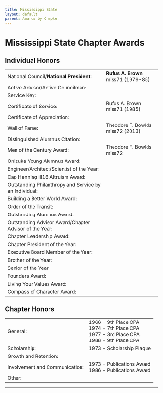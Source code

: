 ```yaml
---
title: Mississippi State
layout: default
parent: Awards by Chapter
---
```


<link rel="stylesheet" href="{{ '/assets/css/by_chapter.css' | relative_url }}">

# Mississippi State Chapter Awards

## Individual Honors

<table>
<tbody>

<tr>
<td>National Council/<b>National President</b>:</td>
<td><b>Rufus A. Brown</b> miss71 (1979-85)
</td></tr>

<tr>
<td>Active Advisor/Active Councilman:</td>
<td>
</td></tr>

<tr>
<td>Service Key:</td>
<td>
</td></tr>

<tr>
<td>Certificate of Service:</td>
<td>Rufus A. Brown miss71 (1985)
</td></tr>

<tr>
<td>Certificate of Appreciation:</td>
<td>
</td></tr>

<tr><td>Wall of Fame:</td>
<td>Theodore F. Bowlds miss72 (2013)
</td></tr>

<tr>
<td>Distinguished Alumnus Citation:</td>
<td>
</td></tr>

<tr>
<td>Men of the Century Award:</td>
<td>Theodore F. Bowlds miss72 
</td></tr>

<tr>
<td>Onizuka Young Alumnus Award:</td>
<td>
</td></tr>

<tr>
<td>Engineer/Architect/Scientist of the Year:</td>
<td>
</td></tr>

<tr>
<td>Cap Henning ill16 Altruism Award:</td>
<td>
</td></tr>

<tr>
<td>Outstanding Philanthropy and Service by an Individual:</td>
<td>
</td></tr>

<tr>
<td>Building a Better World Award:</td>
<td>
</td></tr>
<tr>

<td>Order of the Transit:</td>
<td>
</td></tr>

<tr>
<td>Outstanding Alumnus Award:</td>
<td>
</td></tr>

<tr>
<td>Outstanding Advisor Award/Chapter Advisor of the Year:</td>
<td>
</td></tr>

<tr>
<td>Chapter Leadership Award:</td>
<td>
</td></tr>

<tr>
<td>Chapter President of the Year:</td>
<td>
</td></tr>

<tr>
<td>Executive Board Member of the Year:</td>
<td>
</td></tr>

<tr>
<td>Brother of the Year:</td>
<td>
</td></tr>

<tr>
<td>Senior of the Year:</td>
<td>
</td></tr>

<tr>
<td>Founders Award:</td>
<td>
</td></tr>

<tr>
<td>Living Your Values Award:</td>
<td>
</td></tr>

<tr>
<td>Compass of Character Award:</td>
<td>
</td></tr>

</tbody>
</table>

## Chapter Honors

<table>
<tbody>

<tr>
<td>General:</td>
<td>1966 - 9th Place CPA
<br>1974 - 7th Place CPA
<br>1977 - 3rd Place CPA
<br>1988 - 9th Place CPA
</td></tr>

<tr>
<td>Scholarship:</td>
<td>1973 - Scholarship Plaque
</td></tr>

<tr>
<td>Growth and Retention:</td>
<td>
</td></tr>

<tr>
<td>Involvement and Communication:</td>
<td>1973 - Publications Award
<br>1986 - Publications Award
</td></tr>

<tr>
<td>Other:</td>
<td>
</td></tr>

</tbody>
</table>

---
